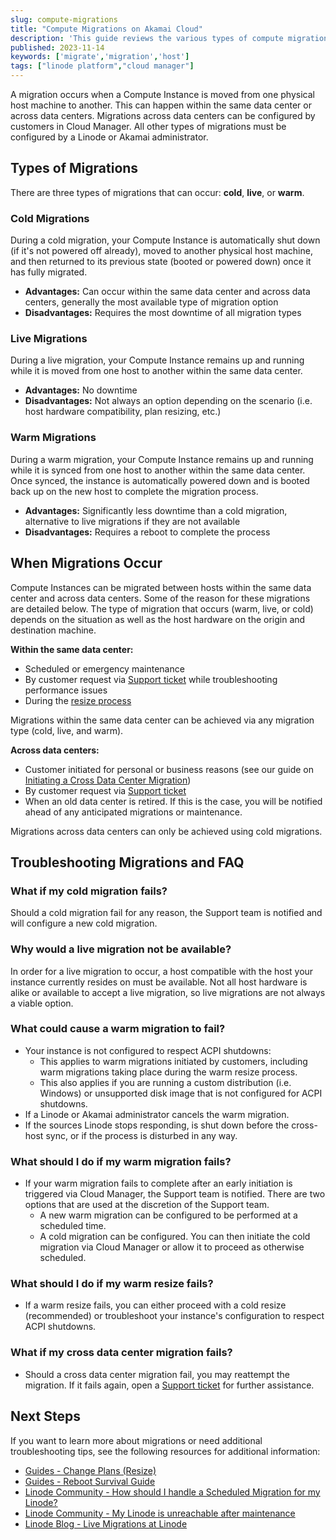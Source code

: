 ```yaml
---
slug: compute-migrations
title: "Compute Migrations on Akamai Cloud"
description: 'This guide reviews the various types of compute migrations available on the Akamai Cloud platform.'
published: 2023-11-14
keywords: ['migrate','migration','host']
tags: ["linode platform","cloud manager"]
---
```


A migration occurs when a Compute Instance is moved from one physical host machine to another. This can happen within the same data center or across data centers. Migrations across data centers can be configured by customers in Cloud Manager. All other types of migrations must be configured by a Linode or Akamai administrator.

## Types of Migrations

There are three types of migrations that can occur: **cold**, **live**, or **warm**.

### Cold Migrations

During a cold migration, your Compute Instance is automatically shut down (if it's not powered off already), moved to another physical host machine, and then returned to its previous state (booted or powered down) once it has fully migrated.

- **Advantages:** Can occur within the same data center and across data centers, generally the most available type of migration option
- **Disadvantages:** Requires the most downtime of all migration types

### Live Migrations

During a live migration, your Compute Instance remains up and running while it is moved from one host to another within the same data center.

- **Advantages:** No downtime
- **Disadvantages:** Not always an option depending on the scenario (i.e. host hardware compatibility, plan resizing, etc.)

### Warm Migrations

During a warm migration, your Compute Instance remains up and running while it is synced from one host to another within the same data center. Once synced, the instance is automatically powered down and is booted back up on the new host to complete the migration process.

- **Advantages:** Significantly less downtime than a cold migration, alternative to live migrations if they are not available
- **Disadvantages:** Requires a reboot to complete the process

## When Migrations Occur

Compute Instances can be migrated between hosts within the same data center and across data centers. Some of the reason for these migrations are detailed below. The type of migration that occurs (warm, live, or cold) depends on the situation as well as the host hardware on the origin and destination machine.

**Within the same data center:**

- Scheduled or emergency maintenance
- By customer request via [Support ticket](/docs/products/platform/get-started/guides/support/) while troubleshooting performance issues
- During the [resize process](/docs/products/compute/compute-instances/guides/resize/)

Migrations within the same data center can be achieved via any migration type (cold, live, and warm).

**Across data centers:**

- Customer initiated for personal or business reasons (see our guide on [Initiating a Cross Data Center Migration](/docs/products/compute/compute-instances/guides/migrate-to-different-dc/))
- By customer request via [Support ticket](/docs/products/platform/get-started/guides/support/)
- When an old data center is retired. If this is the case, you will be notified ahead of any anticipated migrations or maintenance.

Migrations across data centers can only be achieved using cold migrations.

## Troubleshooting Migrations and FAQ

### What if my cold migration fails?

Should a cold migration fail for any reason, the Support team is notified and will configure a new cold migration.

### Why would a live migration not be available?

In order for a live migration to occur, a host compatible with the host your instance currently resides on must be available. Not all host hardware is alike or available to accept a live migration, so live migrations are not always a viable option.

### What could cause a warm migration to fail?

-   Your instance is not configured to respect ACPI shutdowns:
    - This applies to warm migrations initiated by customers, including warm migrations taking place during the warm resize process.
    - This also applies if you are running a custom distribution (i.e. Windows) or unsupported disk image that is not configured for ACPI shutdowns.
-   If a Linode or Akamai administrator cancels the warm migration.
-   If the sources Linode stops responding, is shut down before the cross-host sync, or if the process is disturbed in any way.

### What should I do if my warm migration fails?

-   If your warm migration fails to complete after an early initiation is triggered via Cloud Manager, the Support team is notified. There are two options that are used at the discretion of the Support team.
    - A new warm migration can be configured to be performed at a scheduled time.
    - A cold migration can be configured. You can then initiate the cold migration via Cloud Manager or allow it to proceed as otherwise scheduled.

### What should I do if my warm resize fails?

- If a warm resize fails, you can either proceed with a cold resize (recommended) or troubleshoot your instance's configuration to respect ACPI shutdowns.

### What if my cross data center migration fails?

- Should a cross data center migration fail, you may reattempt the migration. If it fails again, open a [Support ticket](/docs/products/platform/get-started/guides/support/) for further assistance.

## Next Steps

If you want to learn more about migrations or need additional troubleshooting tips, see the following resources for additional information:

- [Guides - Change Plans (Resize)](/docs/products/compute/compute-instances/guides/resize/)
- [Guides - Reboot Survival Guide](/docs/guides/reboot-survival-guide/)
- [Linode Community - How should I handle a Scheduled Migration for my Linode?](https://www.linode.com/community/questions/23075/how-should-i-handle-a-scheduled-migration-for-my-linode)
- [Linode Community - My Linode is unreachable after maintenance](https://www.linode.com/community/questions/323/my-linode-is-unreachable-after-maintenance)
- [Linode Blog - Live Migrations at Linode](https://www.linode.com/blog/linode/live-migrations-at-linode/)
